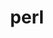 ---
title: "perl"
layout: cache
categories: [package, develop-2023-06-04]
meta: {"versions": ["5.36.0"], "compilers": ["gcc@=11.1.0", "gcc@=11.3.0", "gcc@=12.1.0", "gcc@=12.3.0", "gcc@=7.3.1", "gcc@=7.5.0", "intel@=2021.9.0", "oneapi@=2023.0.0"], "oss": ["amzn2", "ubuntu18.04", "ubuntu20.04", "ubuntu22.04"], "platforms": ["linux"], "targets": ["aarch64", "icelake", "neoverse_n1", "neoverse_v1", "ppc64le", "x86_64", "x86_64_v3"], "stacks": ["aws-ahug", "aws-ahug-aarch64", "aws-isc", "aws-isc-aarch64", "aws-pcluster-icelake", "aws-pcluster-neoverse_n1", "aws-pcluster-neoverse_v1", "aws-pcluster-skylake", "build_systems", "data-vis-sdk", "e4s", "e4s-oneapi", "e4s-power", "gpu-tests", "ml-linux-x86_64-cpu", "ml-linux-x86_64-cuda", "ml-linux-x86_64-rocm", "radiuss", "radiuss-aws", "radiuss-aws-aarch64", "root", "tutorial"], "num_specs": 14, "num_specs_by_stack": {"aws-isc-aarch64": 2, "radiuss-aws-aarch64": 2, "aws-ahug-aarch64": 2, "root": 14, "aws-pcluster-neoverse_n1": 2, "aws-pcluster-neoverse_v1": 2, "aws-pcluster-icelake": 3, "aws-pcluster-skylake": 3, "radiuss-aws": 1, "aws-isc": 1, "aws-ahug": 1, "radiuss": 1, "build_systems": 1, "e4s-power": 1, "e4s-oneapi": 1, "gpu-tests": 1, "e4s": 1, "data-vis-sdk": 1, "ml-linux-x86_64-cuda": 1, "tutorial": 2, "ml-linux-x86_64-rocm": 1, "ml-linux-x86_64-cpu": 1}}
spec_details: [{"hash": "mhy3okc3fpbgtlruwxajtpjywmnttu3o", "compiler": "gcc@=7.3.1", "versions": ["5.36.0"], "os": "amzn2", "platform": "linux", "target": "aarch64", "variants": ["build_system=generic", "+cpanm", "+open", "+shared", "+threads"], "stacks": ["aws-isc-aarch64", "radiuss-aws-aarch64", "aws-ahug-aarch64", "root"], "size": "-", "tarball": "https://binaries.spack.io/develop-2023-06-04/build_cache/linux-amzn2-aarch64/gcc-7.3.1/perl-5.36.0/linux-amzn2-aarch64-gcc-7.3.1-perl-5.36.0-mhy3okc3fpbgtlruwxajtpjywmnttu3o.spack"}, {"hash": "5xbka7ux4begneztpvv4ditf4ba3zc25", "compiler": "gcc@=7.3.1", "versions": ["5.36.0"], "os": "amzn2", "platform": "linux", "target": "aarch64", "variants": ["build_system=generic", "+cpanm", "+open", "+shared", "+threads"], "stacks": ["aws-pcluster-neoverse_n1", "root", "aws-pcluster-neoverse_v1"], "size": "-", "tarball": "https://binaries.spack.io/develop-2023-06-04/build_cache/linux-amzn2-aarch64/gcc-7.3.1/perl-5.36.0/linux-amzn2-aarch64-gcc-7.3.1-perl-5.36.0-5xbka7ux4begneztpvv4ditf4ba3zc25.spack"}, {"hash": "x7lhm5n63wpo3dq44ixp5p7nmt4lhwak", "compiler": "gcc@=12.3.0", "versions": ["5.36.0"], "os": "amzn2", "platform": "linux", "target": "icelake", "variants": ["build_system=generic", "+cpanm", "+open", "+shared", "+threads"], "stacks": ["root", "aws-pcluster-icelake", "aws-pcluster-skylake"], "size": "-", "tarball": "https://binaries.spack.io/develop-2023-06-04/build_cache/linux-amzn2-icelake/gcc-12.3.0/perl-5.36.0/linux-amzn2-icelake-gcc-12.3.0-perl-5.36.0-x7lhm5n63wpo3dq44ixp5p7nmt4lhwak.spack"}, {"hash": "wbqgzuez6mee7lvvm746o7x7wsd5ojm4", "compiler": "intel@=2021.9.0", "versions": ["5.36.0"], "os": "amzn2", "platform": "linux", "target": "icelake", "variants": ["build_system=generic", "+cpanm", "+open", "+shared", "+threads"], "stacks": ["root", "aws-pcluster-icelake", "aws-pcluster-skylake"], "size": "-", "tarball": "https://binaries.spack.io/develop-2023-06-04/build_cache/linux-amzn2-icelake/intel-2021.9.0/perl-5.36.0/linux-amzn2-icelake-intel-2021.9.0-perl-5.36.0-wbqgzuez6mee7lvvm746o7x7wsd5ojm4.spack"}, {"hash": "mgekvgluqglizm4algsthnqjeciiqnm2", "compiler": "gcc@=7.3.1", "versions": ["5.36.0"], "os": "amzn2", "platform": "linux", "target": "neoverse_n1", "variants": ["build_system=generic", "+cpanm", "+open", "+shared", "+threads"], "stacks": ["aws-isc-aarch64", "radiuss-aws-aarch64", "aws-ahug-aarch64", "root"], "size": "-", "tarball": "https://binaries.spack.io/develop-2023-06-04/build_cache/linux-amzn2-neoverse_n1/gcc-7.3.1/perl-5.36.0/linux-amzn2-neoverse_n1-gcc-7.3.1-perl-5.36.0-mgekvgluqglizm4algsthnqjeciiqnm2.spack"}, {"hash": "phjox3hy6pmqo6h7u4oeyrkcqghxxut5", "compiler": "gcc@=7.3.1", "versions": ["5.36.0"], "os": "amzn2", "platform": "linux", "target": "x86_64_v3", "variants": ["build_system=generic", "+cpanm", "+open", "+shared", "+threads"], "stacks": ["radiuss-aws", "aws-isc", "aws-ahug", "root"], "size": "-", "tarball": "https://binaries.spack.io/develop-2023-06-04/build_cache/linux-amzn2-x86_64_v3/gcc-7.3.1/perl-5.36.0/linux-amzn2-x86_64_v3-gcc-7.3.1-perl-5.36.0-phjox3hy6pmqo6h7u4oeyrkcqghxxut5.spack"}, {"hash": "2uzdafegnsgnp44znsvzx6xtoamsecgh", "compiler": "gcc@=12.3.0", "versions": ["5.36.0"], "os": "amzn2", "platform": "linux", "target": "neoverse_v1", "variants": ["build_system=generic", "+cpanm", "+open", "+shared", "+threads"], "stacks": ["aws-pcluster-neoverse_n1", "root", "aws-pcluster-neoverse_v1"], "size": "-", "tarball": "https://binaries.spack.io/develop-2023-06-04/build_cache/linux-amzn2-neoverse_v1/gcc-12.3.0/perl-5.36.0/linux-amzn2-neoverse_v1-gcc-12.3.0-perl-5.36.0-2uzdafegnsgnp44znsvzx6xtoamsecgh.spack"}, {"hash": "ivh2rymiuextib754ofiyhj6gzdxorha", "compiler": "gcc@=7.3.1", "versions": ["5.36.0"], "os": "amzn2", "platform": "linux", "target": "x86_64_v3", "variants": ["build_system=generic", "+cpanm", "+open", "+shared", "+threads"], "stacks": ["root", "aws-pcluster-icelake", "aws-pcluster-skylake"], "size": "-", "tarball": "https://binaries.spack.io/develop-2023-06-04/build_cache/linux-amzn2-x86_64_v3/gcc-7.3.1/perl-5.36.0/linux-amzn2-x86_64_v3-gcc-7.3.1-perl-5.36.0-ivh2rymiuextib754ofiyhj6gzdxorha.spack"}, {"hash": "iavs6cs2azskken6tpqspxlmdc5dhb2a", "compiler": "gcc@=7.5.0", "versions": ["5.36.0"], "os": "ubuntu18.04", "platform": "linux", "target": "x86_64_v3", "variants": ["build_system=generic", "+cpanm", "+open", "+shared", "+threads"], "stacks": ["radiuss", "build_systems", "root"], "size": "-", "tarball": "https://binaries.spack.io/develop-2023-06-04/build_cache/linux-ubuntu18.04-x86_64_v3/gcc-7.5.0/perl-5.36.0/linux-ubuntu18.04-x86_64_v3-gcc-7.5.0-perl-5.36.0-iavs6cs2azskken6tpqspxlmdc5dhb2a.spack"}, {"hash": "d2gs5qltvyzj4otp5tllo7posmt4hwhs", "compiler": "gcc@=11.1.0", "versions": ["5.36.0"], "os": "ubuntu20.04", "platform": "linux", "target": "ppc64le", "variants": ["build_system=generic", "+cpanm", "+open", "+shared", "+threads"], "stacks": ["e4s-power", "root"], "size": "-", "tarball": "https://binaries.spack.io/develop-2023-06-04/build_cache/linux-ubuntu20.04-ppc64le/gcc-11.1.0/perl-5.36.0/linux-ubuntu20.04-ppc64le-gcc-11.1.0-perl-5.36.0-d2gs5qltvyzj4otp5tllo7posmt4hwhs.spack"}, {"hash": "eilh5yrou37udbvb5skyofut7jfl2qbj", "compiler": "oneapi@=2023.0.0", "versions": ["5.36.0"], "os": "ubuntu20.04", "platform": "linux", "target": "x86_64", "variants": ["build_system=generic", "+cpanm", "+open", "+shared", "+threads"], "stacks": ["e4s-oneapi", "root"], "size": "-", "tarball": "https://binaries.spack.io/develop-2023-06-04/build_cache/linux-ubuntu20.04-x86_64/oneapi-2023.0.0/perl-5.36.0/linux-ubuntu20.04-x86_64-oneapi-2023.0.0-perl-5.36.0-eilh5yrou37udbvb5skyofut7jfl2qbj.spack"}, {"hash": "6xh2xjn2dh7fyvrpsmnxqmbae2h7svei", "compiler": "gcc@=11.1.0", "versions": ["5.36.0"], "os": "ubuntu20.04", "platform": "linux", "target": "x86_64_v3", "variants": ["build_system=generic", "+cpanm", "+open", "+shared", "+threads"], "stacks": ["gpu-tests", "e4s", "data-vis-sdk", "root"], "size": "-", "tarball": "https://binaries.spack.io/develop-2023-06-04/build_cache/linux-ubuntu20.04-x86_64_v3/gcc-11.1.0/perl-5.36.0/linux-ubuntu20.04-x86_64_v3-gcc-11.1.0-perl-5.36.0-6xh2xjn2dh7fyvrpsmnxqmbae2h7svei.spack"}, {"hash": "j5tavdsri7znb4h7q57mu67bnx54p2fb", "compiler": "gcc@=11.3.0", "versions": ["5.36.0"], "os": "ubuntu22.04", "platform": "linux", "target": "x86_64_v3", "variants": ["build_system=generic", "+cpanm", "+open", "+shared", "+threads"], "stacks": ["ml-linux-x86_64-cuda", "root", "tutorial", "ml-linux-x86_64-rocm", "ml-linux-x86_64-cpu"], "size": "-", "tarball": "https://binaries.spack.io/develop-2023-06-04/build_cache/linux-ubuntu22.04-x86_64_v3/gcc-11.3.0/perl-5.36.0/linux-ubuntu22.04-x86_64_v3-gcc-11.3.0-perl-5.36.0-j5tavdsri7znb4h7q57mu67bnx54p2fb.spack"}, {"hash": "fq7gb4axhqml4catpnzt2eytieyxnvmt", "compiler": "gcc@=12.1.0", "versions": ["5.36.0"], "os": "ubuntu22.04", "platform": "linux", "target": "x86_64_v3", "variants": ["build_system=generic", "+cpanm", "+open", "+shared", "+threads"], "stacks": ["tutorial", "root"], "size": "-", "tarball": "https://binaries.spack.io/develop-2023-06-04/build_cache/linux-ubuntu22.04-x86_64_v3/gcc-12.1.0/perl-5.36.0/linux-ubuntu22.04-x86_64_v3-gcc-12.1.0-perl-5.36.0-fq7gb4axhqml4catpnzt2eytieyxnvmt.spack"}]
---